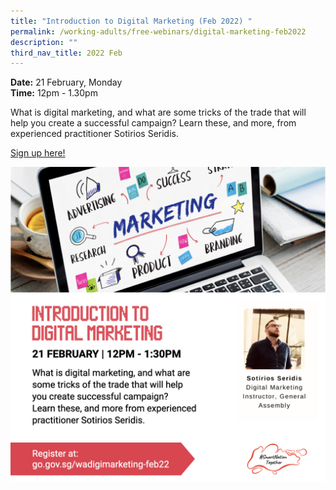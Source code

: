 ```yaml
---
title: "Introduction to Digital Marketing (Feb 2022) "
permalink: /working-adults/free-webinars/digital-marketing-feb2022
description: ""
third_nav_title: 2022 Feb
---
```



**Date:** 21 February, Monday
<br> **Time:** 12pm - 1.30pm

What is digital marketing, and what are some tricks
of the trade that will help you create a successful
campaign? Learn these, and more, from experienced
practitioner Sotirios Seridis. 

[Sign up here! ](https://go.gov.sg/wadigimarketing-feb22)

![Introduction to Digital Marketing - 21 Feb](/images/21-feb-wa.jpeg)
